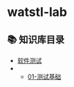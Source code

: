# watstl-lab
## 📚 知识库目录

- [软件测试](/testing-notes)
- * [01-测试基础](/testing-notes/01-testing-basics.md)

